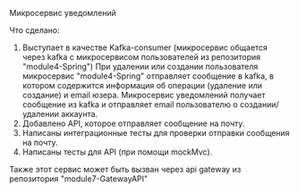 Микросервис уведомлений

Что сделано:
1) Выступает в качестве Kafka-consumer (микросервис общается через kafka с микросервисом пользователей из репозитория "module4-Spring")
При удалении или создании пользователя микросервис "module4-Spring" отправляет сообщение в kafka, в котором содержится информация об операции (удаление или создание) и email юзера.
Микросервис уведомлений получает сообщение из kafka и отправляет email пользователю о создании/удалении аккаунта.
2) Добавлено API, которое отправляет сообщение на почту.
3) Написаны интеграционные тесты для проверки отправки сообщения на почту.
4) Написаны тесты для API (при помощи mockMvc).

Также этот сервис может быть вызван через api gateway из репозитория "module7-GatewayAPI"
